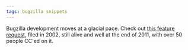 ```yaml
---
tags: bugzilla snippets
---
```


Bugzilla development moves at a glacial pace. Check out [this feature request](https://bugzilla.mozilla.org/show_bug.cgi?id=130835), filed in 2002, still alive and well at the end of 2011, with over 50 people CC'ed on it.
